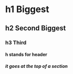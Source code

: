 # h1 Biggest
## h2 Second Biggest
### h3 Third
#### h stands for header
##### it goes at the top of a section
